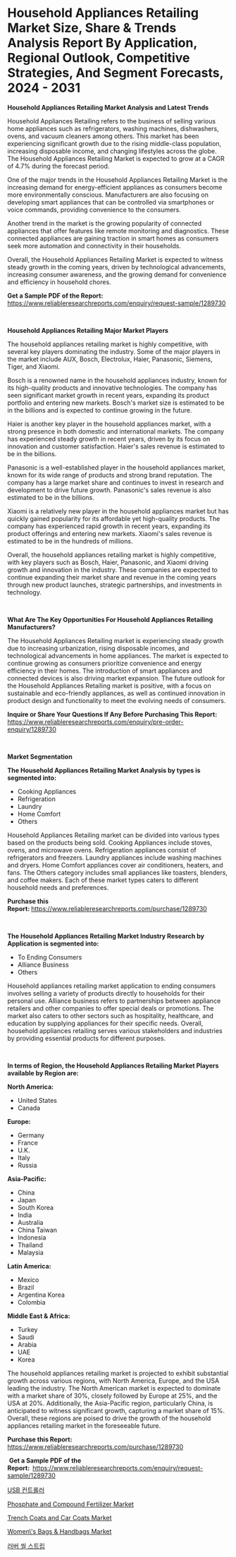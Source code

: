 <p><h1>Household Appliances Retailing Market Size, Share & Trends Analysis Report By Application, Regional Outlook, Competitive Strategies, And Segment Forecasts, 2024 - 2031</h1></p><p><strong>Household Appliances Retailing Market Analysis and Latest Trends</strong></p>
<p><p>Household Appliances Retailing refers to the business of selling various home appliances such as refrigerators, washing machines, dishwashers, ovens, and vacuum cleaners among others. This market has been experiencing significant growth due to the rising middle-class population, increasing disposable income, and changing lifestyles across the globe. The Household Appliances Retailing Market is expected to grow at a CAGR of 4.7% during the forecast period.</p><p>One of the major trends in the Household Appliances Retailing Market is the increasing demand for energy-efficient appliances as consumers become more environmentally conscious. Manufacturers are also focusing on developing smart appliances that can be controlled via smartphones or voice commands, providing convenience to the consumers.</p><p>Another trend in the market is the growing popularity of connected appliances that offer features like remote monitoring and diagnostics. These connected appliances are gaining traction in smart homes as consumers seek more automation and connectivity in their households.</p><p>Overall, the Household Appliances Retailing Market is expected to witness steady growth in the coming years, driven by technological advancements, increasing consumer awareness, and the growing demand for convenience and efficiency in household chores.</p></p>
<p><strong>Get a Sample PDF of the Report:&nbsp;</strong> <a href="https://www.reliableresearchreports.com/enquiry/request-sample/1289730">https://www.reliableresearchreports.com/enquiry/request-sample/1289730</a></p>
<p>&nbsp;</p>
<p><strong>Household Appliances Retailing Major Market Players</strong></p>
<p><p>The household appliances retailing market is highly competitive, with several key players dominating the industry. Some of the major players in the market include AUX, Bosch, Electrolux, Haier, Panasonic, Siemens, Tiger, and Xiaomi.</p><p>Bosch is a renowned name in the household appliances industry, known for its high-quality products and innovative technologies. The company has seen significant market growth in recent years, expanding its product portfolio and entering new markets. Bosch's market size is estimated to be in the billions and is expected to continue growing in the future.</p><p>Haier is another key player in the household appliances market, with a strong presence in both domestic and international markets. The company has experienced steady growth in recent years, driven by its focus on innovation and customer satisfaction. Haier's sales revenue is estimated to be in the billions.</p><p>Panasonic is a well-established player in the household appliances market, known for its wide range of products and strong brand reputation. The company has a large market share and continues to invest in research and development to drive future growth. Panasonic's sales revenue is also estimated to be in the billions.</p><p>Xiaomi is a relatively new player in the household appliances market but has quickly gained popularity for its affordable yet high-quality products. The company has experienced rapid growth in recent years, expanding its product offerings and entering new markets. Xiaomi's sales revenue is estimated to be in the hundreds of millions.</p><p>Overall, the household appliances retailing market is highly competitive, with key players such as Bosch, Haier, Panasonic, and Xiaomi driving growth and innovation in the industry. These companies are expected to continue expanding their market share and revenue in the coming years through new product launches, strategic partnerships, and investments in technology.</p></p>
<p>&nbsp;</p>
<p><strong>What Are The Key Opportunities For Household Appliances Retailing Manufacturers?</strong></p>
<p><p>The Household Appliances Retailing market is experiencing steady growth due to increasing urbanization, rising disposable incomes, and technological advancements in home appliances. The market is expected to continue growing as consumers prioritize convenience and energy efficiency in their homes. The introduction of smart appliances and connected devices is also driving market expansion. The future outlook for the Household Appliances Retailing market is positive, with a focus on sustainable and eco-friendly appliances, as well as continued innovation in product design and functionality to meet the evolving needs of consumers.</p></p>
<p><strong>Inquire or Share Your Questions If Any Before Purchasing This Report:</strong> <a href="https://www.reliableresearchreports.com/enquiry/pre-order-enquiry/1289730">https://www.reliableresearchreports.com/enquiry/pre-order-enquiry/1289730</a></p>
<p>&nbsp;</p>
<p><strong>Market Segmentation</strong></p>
<p><strong>The Household Appliances Retailing Market Analysis by types is segmented into:</strong></p>
<p><ul><li>Cooking Appliances</li><li>Refrigeration</li><li>Laundry</li><li>Home Comfort</li><li>Others</li></ul></p>
<p><p>Household Appliances Retailing market can be divided into various types based on the products being sold. Cooking Appliances include stoves, ovens, and microwave ovens. Refrigeration appliances consist of refrigerators and freezers. Laundry appliances include washing machines and dryers. Home Comfort appliances cover air conditioners, heaters, and fans. The Others category includes small appliances like toasters, blenders, and coffee makers. Each of these market types caters to different household needs and preferences.</p></p>
<p><strong>Purchase this Report:&nbsp;</strong><a href="https://www.reliableresearchreports.com/purchase/1289730">https://www.reliableresearchreports.com/purchase/1289730</a></p>
<p>&nbsp;</p>
<p><strong>The Household Appliances Retailing Market Industry Research by Application is segmented into:</strong></p>
<p><ul><li>To Ending Consumers</li><li>Alliance Business</li><li>Others</li></ul></p>
<p><p>Household appliances retailing market application to ending consumers involves selling a variety of products directly to households for their personal use. Alliance business refers to partnerships between appliance retailers and other companies to offer special deals or promotions. The market also caters to other sectors such as hospitality, healthcare, and education by supplying appliances for their specific needs. Overall, household appliances retailing serves various stakeholders and industries by providing essential products for different purposes.</p></p>
<p>&nbsp;</p>
<p><strong>In terms of Region, the Household Appliances Retailing Market Players available by Region are:</strong></p>
<p>
    <p> <strong> North America: </strong>
        <ul>
            <li>United States</li>
            <li>Canada</li>
        </ul>
        </p> 
    <p> <strong> Europe: </strong>
        <ul>
            <li>Germany</li>
            <li>France</li>
            <li>U.K.</li>
            <li>Italy</li>
            <li>Russia</li>
        </ul>
        </p> 
    <p> <strong> Asia-Pacific: </strong>
        <ul>
            <li>China</li>
            <li>Japan</li>
            <li>South Korea</li>
            <li>India</li>
            <li>Australia</li>
            <li>China Taiwan</li>
            <li>Indonesia</li>
            <li>Thailand</li>
            <li>Malaysia</li>
        </ul>
        </p> 
    <p> <strong> Latin America: </strong>
        <ul>
            <li>Mexico</li>
            <li>Brazil</li>
            <li>Argentina Korea</li>
            <li>Colombia</li>
        </ul>
        </p> 
    <p> <strong> Middle East & Africa: </strong>
        <ul>
            <li>Turkey</li>
            <li>Saudi</li>
            <li>Arabia</li>
            <li>UAE</li>
            <li>Korea</li>
        </ul>
    </p>
    </p>
<p><p>The household appliances retailing market is projected to exhibit substantial growth across various regions, with North America, Europe, and the USA leading the industry. The North American market is expected to dominate with a market share of 30%, closely followed by Europe at 25%, and the USA at 20%. Additionally, the Asia-Pacific region, particularly China, is anticipated to witness significant growth, capturing a market share of 15%. Overall, these regions are poised to drive the growth of the household appliances retailing market in the foreseeable future.</p></p>
<p><strong>Purchase this Report: </strong><a href="https://www.reliableresearchreports.com/purchase/1289730">https://www.reliableresearchreports.com/purchase/1289730</a></p>
<p>&nbsp;<strong>Get a Sample PDF of the Report:&nbsp;&nbsp;</strong><a href="https://www.reliableresearchreports.com/enquiry/request-sample/1289730">https://www.reliableresearchreports.com/enquiry/request-sample/1289730</a></p>
<p><strong></strong></p>
<p><p><a href="https://medium.com/@penelolack456456/usb-%EC%BB%A8%ED%8A%B8%EB%A1%A4%EB%9F%AC-%EC%8B%9C%EC%9E%A5-2031%EB%85%84%EA%B9%8C%EC%A7%80%EC%9D%98-%EC%84%B1%EA%B3%B5%EC%A0%81%EC%9D%B8-%EB%B9%84%EC%A6%88%EB%8B%88%EC%8A%A4-%EC%A0%84%EB%9E%B5%EC%9D%98-%EC%97%B4%EC%87%A0-92b2e158fcfb">USB 컨트롤러</a></p><p><a href="https://github.com/nathandecarvalho/Market-Research-Report-List-2/blob/main/phosphate-and-compound-fertilizer-market.md">Phosphate and Compound Fertilizer Market</a></p><p><a href="https://confirmed-shield-e13.notion.site/Trench-Coats-and-Car-Coats-Market-Research-Report-Forecasted-for-Period-from-2024-2031-by-Market--bcba254e557b4c338b27a185825378f7">Trench Coats and Car Coats Market</a></p><p><a href="https://funky-papaya-cf4.notion.site/Women-s-Bags-Handbags-Market-Research-Report-Provides-Critical-Insights-that-can-help-Shape-Busin-c370ef97072343ec8c9553abfcb1914d">Women\'s Bags & Handbags Market</a></p><p><a href="https://medium.com/@plelbej847484502/%EA%B3%A0%EB%AC%B4-%EC%8B%A4%EB%A7%81-%EC%8A%A4%ED%8A%B8%EB%A6%BD-%EC%8B%9C%EC%9E%A5-%EA%B7%9C%EB%AA%A8%EB%8A%94-%EC%A0%84-%EC%84%B8%EA%B3%84-%EC%82%B0%EC%97%85%EC%97%90%EC%84%9C-%EA%B0%80%EC%9E%A5-%ED%9A%A8%EA%B3%BC%EC%A0%81%EC%9D%B8-%EB%A7%88%EC%BC%80%ED%8C%85-%EC%B1%84%EB%84%90%EC%9D%84-%EB%82%98%ED%83%80%EB%83%85%EB%8B%88%EB%8B%A4-077a2647cd79">러버 씰 스트립</a></p></p>